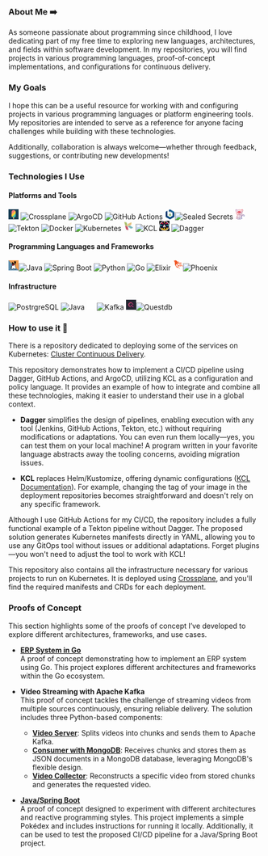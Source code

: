 ### About Me ➡️

As someone passionate about programming since childhood, I love dedicating part of my free time to exploring new languages, architectures, and fields within software development.
In my repositories, you will find projects in various programming languages, proof-of-concept implementations, and configurations for continuous delivery.


### My Goals 
I hope this can be a useful resource for working with and configuring projects in various programming languages or platform engineering tools. My repositories are intended to serve as a reference for anyone facing challenges while building with these technologies.

Additionally, collaboration is always welcome—whether through feedback, suggestions, or contributing new developments!

### Technologies I Use

#### Platforms and Tools
<img src="./images/crossplane-logo.png" alt="Dagger Logo" width="20" height="20"> ![Crossplane](https://img.shields.io/badge/Crossplane-Managed%20Resources-blue)
![ArgoCD](https://img.shields.io/badge/ArgoCD-GitOps-orange?logo=argo)
![GitHub Actions](https://img.shields.io/badge/GitHub_Actions-CI%2FCD-blue?logo=githubactions)
<img src="./images/sealed-secrets-logo.png" alt="Dagger Logo" width="20" height="20">![Sealed Secrets](https://img.shields.io/badge/Sealed_Secrets-Encrypted_Secrets-green)
<img src="./images/tekton-logo.png" alt="Dagger Logo" width="20" height="20"> ![Tekton](https://img.shields.io/badge/Tekton-CI%2FCD-orange)
![Docker](https://img.shields.io/badge/Docker-Container-blue?logo=docker)
![Kubernetes](https://img.shields.io/badge/Kubernetes-Orchestration-blue?logo=kubernetes)
<img src="./images/kcl-logo.jpeg" alt="KCL Logo" width="20" height="20"> ![KCL](https://img.shields.io/badge/KCL-constraint%20based%20record%20&%20functional%20language%20-green)
<img src="./images/dagger-favicon.png" alt="Dagger Logo" width="20" height="20"> ![Dagger](https://img.shields.io/badge/Dagger-Pipelines-black)


#### Programming Languages and Frameworks
<img src="./images/openjdk-logo.png" alt="Kafka Logo" width="20" height="20">![Java](https://img.shields.io/badge/Java-Programming-red)
![Spring Boot](https://img.shields.io/badge/Spring_Boot-Microservices-green?logo=springboot)
![Python](https://img.shields.io/badge/Python-Scripting-yellow?logo=python)
![Go](https://img.shields.io/badge/Go-Programming-blue?logo=go)
![Elixir](https://img.shields.io/badge/Elixir-Functional-purple?logo=elixir)
<img src="./images/phoenix-logo.png" alt="Phoenix Logo" width="20" height="20">![Phoenix](https://img.shields.io/badge/Phoenix-Web_Framework-orange)

#### Infrastructure
![PostrgreSQL](https://img.shields.io/badge/PostgreSQL-SQL-blue?logo=postgresql)
![Java](https://img.shields.io/badge/MongoDB-No%20SQL-green?logo=mongodb)
<img src="./images/kafka_White on Transparent.png" alt="Kafka Logo" width="20" height="20">![Kafka](https://img.shields.io/badge/Apache%20Kafka-distributed%20event%20streaming-white)
<img src="./images/questdb-logo.png" alt="Questdb Logo" width="20" height="20">![Questdb](https://img.shields.io/badge/Questdb-time%20series-purple)

### How to use it 📘

There is a repository dedicated to deploying some of the services on Kubernetes: [Cluster Continuous Delivery](https://github.com/Javier-Godon/cluster-continuous-delivery). 

This repository demonstrates how to implement a CI/CD pipeline using Dagger, GitHub Actions, and ArgoCD, utilizing KCL as a configuration and policy language. It provides an example of how to integrate and combine all these technologies, making it easier to understand their use in a global context. 

- **Dagger** simplifies the design of pipelines, enabling execution with any tool (Jenkins, GitHub Actions, Tekton, etc.) without requiring modifications or adaptations. You can even run them locally—yes, you can test them on your local machine! A program written in your favorite language abstracts away the tooling concerns, avoiding migration issues.  

- **KCL** replaces Helm/Kustomize, offering dynamic configurations ([KCL Documentation](https://www.kcl-lang.io/docs/user_docs/getting-started/intro)). For example, changing the tag of your image in the deployment repositories becomes straightforward and doesn't rely on any specific framework.

Although I use GitHub Actions for my CI/CD, the repository includes a fully functional example of a Tekton pipeline without Dagger. The proposed solution generates Kubernetes manifests directly in YAML, allowing you to use any GitOps tool without issues or additional adaptations. Forget plugins—you won't need to adjust the tool to work with KCL!

This repository also contains all the infrastructure necessary for various projects to run on Kubernetes. It is deployed using [Crossplane](https://www.crossplane.io/), and you'll find the required manifests and CRDs for each deployment.


### Proofs of Concept

This section highlights some of the proofs of concept I’ve developed to explore different architectures, frameworks, and use cases.

- **[ERP System in Go](https://github.com/Javier-Godon/erp-back)**  
  A proof of concept demonstrating how to implement an ERP system using Go. This project explores different architectures and frameworks within the Go ecosystem.

- **Video Streaming with Apache Kafka**  
  This proof of concept tackles the challenge of streaming videos from multiple sources continuously, ensuring reliable delivery. The solution includes three Python-based components:  
  - [**Video Server**](https://github.com/Javier-Godon/kafka-video-server-python): Splits videos into chunks and sends them to Apache Kafka.  
  - [**Consumer with MongoDB**](https://github.com/Javier-Godon/kafka-video-consumer-mongodb-python): Receives chunks and stores them as JSON documents in a MongoDB database, leveraging MongoDB's flexible design.  
  - [**Video Collector**](https://github.com/Javier-Godon/video-collector-mongodb-python): Reconstructs a specific video from stored chunks and generates the requested video.  

- **[Java/Spring Boot](https://github.com/Javier-Godon/ddd-hexagonal-vertical-slice-cqrs-reactive-kubernetes)**  
  A proof of concept designed to experiment with different architectures and reactive programming styles. This project implements a simple Pokédex and includes instructions for running it locally. Additionally, it can be used to test the proposed CI/CD pipeline for a Java/Spring Boot project.




